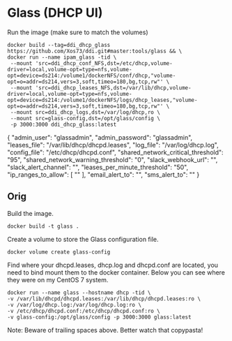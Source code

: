 # Glass (DHCP UI)

Run the image (make sure to match the volumes)
```
docker build --tag=ddi_dhcp_glass https://github.com/Xos73/ddi.git#master:tools/glass && \
docker run --name ipam_glass -tid \  
 --mount 'src=ddi_dhcp_conf_NFS,dst=/etc/dhcp,volume-driver=local,volume-opt=type=nfs,volume-opt=device=ds214:/volume1/dockerNFS/conf/dhcp,"volume-opt=o=addr=ds214,vers=3,soft,timeo=180,bg,tcp,rw"' \
 --mount 'src=ddi_dhcp_leases_NFS,dst=/var/lib/dhcp,volume-driver=local,volume-opt=type=nfs,volume-opt=device=ds214:/volume1/dockerNFS/logs/dhcp_leases,"volume-opt=o=addr=ds214,vers=3,soft,timeo=180,bg,tcp,rw"' \
 --mount src=ddi_dhcp_logs,dst=/var/log/dhcp,ro \
 --mount src=glass-config,dst=/opt/glass/config \
 -p 3000:3000 ddi_dhcp_glass:latest
```


{
  "admin_user": "glassadmin",
  "admin_password": "glassadmin",
  "leases_file": "/var/lib/dhcp/dhcpd.leases",
  "log_file": "/var/log/dhcp.log",
  "config_file": "/etc/dhcp/dhcpd.conf",
  "shared_network_critical_threshold": "95",
  "shared_network_warning_threshold": "0",
  "slack_webhook_url": "",
  "slack_alert_channel": "",
  "leases_per_minute_threshold": "50",
  "ip_ranges_to_allow": [
    ""
  ],
  "email_alert_to": "",
  "sms_alert_to": ""
}

## Orig
Build the image.

```
docker build -t glass .
```

Create a volume to store the Glass configuration file.

```
docker volume create glass-config
```

Find where your dhcpd.leases, dhcp.log and dhcpd.conf are located, you need to bind mount them to the docker container. Below you can see where they were on my CentOS 7 system.

```
docker run --name glass --hostname dhcp -tid \  
-v /var/lib/dhcpd/dhcpd.leases:/var/lib/dhcp/dhcpd.leases:ro \
-v /var/log/dhcp.log:/var/log/dhcp.log:ro \
-v /etc/dhcp/dhcpd.conf:/etc/dhcp/dhcpd.conf:ro \
-v glass-config:/opt/glass/config -p 3000:3000 glass:latest
```
Note: Beware of trailing spaces above. Better watch that copypasta!
